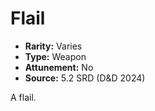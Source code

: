 # Flail

- **Rarity:** Varies
- **Type:** Weapon
- **Attunement:** No
- **Source:** 5.2 SRD (D&D 2024)

A flail.
